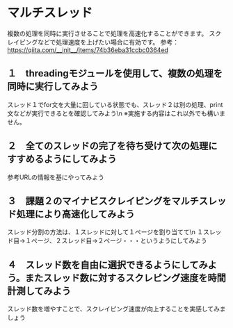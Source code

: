 # マルチスレッド
複数の処理を同時に実行させることで処理を高速化することができます。
スクレイピングなどで処理速度を上げたい場合に有効です。
参考：https://qiita.com/__init__/items/74b36eba31ccbc0364ed

## １　threadingモジュールを使用して、複数の処理を同時に実行してみよう
スレッド１でfor文を大量に回している状態でも、スレッド２は別の処理、print文などが実行できるとを確認してみよう\n
※実施する内容はこれ以外でも構いません。

## ２　全てのスレッドの完了を待ち受けて次の処理にすすめるようにしてみよう
参考URLの情報を基にやってみよう

## ３　課題２のマイナビスクレイピングをマルチスレッド処理により高速化してみよう
スレッド分割の方法は、１スレッドに対して１ページを割り当てて\n
１スレッド目→１ページ、２スレッド目→２ページ・・・というようにしてみよう

## ４　スレッド数を自由に選択できるようにしてみよう。またスレッド数に対するスクレピング速度を時間計測してみよう
スレッド数を増やすことで、スクレイピング速度が向上することを実感してみましょう
